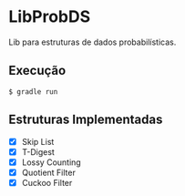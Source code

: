 # LibProbDS

Lib para estruturas de dados probabilísticas.


## Execução

```
$ gradle run
```

## Estruturas Implementadas

- [x] Skip List
- [x] T-Digest
- [x] Lossy Counting
- [x] Quotient Filter
- [x] Cuckoo Filter